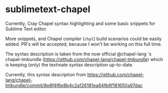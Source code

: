 # sublimetext-chapel
Currently, Cray Chapel syntax highlighting and some basic snippets for Sublime Text editor.

More snippets, and Chapel compiler (`chpl`) build scenarios could be easily added. PR's will be accepted, because I won't be working on this full time.

The syntax description is taken from the now official @chapel-lang 's chapel-tmbundle (https://github.com/chapel-lang/chapel-tmbundle) which is keeping (only) the textmate syntax description up-to-date.

Currently, this syntax description from https://github.com/chapel-lang/chapel-tmbundle/commit/8e8f4f6e8b4c2a126181ea64fb6f181650a97dac

